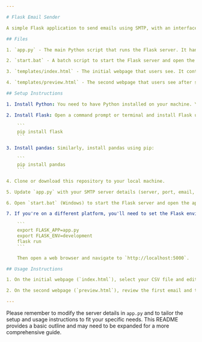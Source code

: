 ```yaml
---

# Flask Email Sender

A simple Flask application to send emails using SMTP, with an interface for uploading a CSV file of recipients and editing the email template.

## Files

1. `app.py` - The main Python script that runs the Flask server. It handles the routing for the application, including the upload of the CSV file, editing of the email template, previewing of the email, and the sending of the emails.

2. `start.bat` - A batch script to start the Flask server and open the application in a web browser (for Windows users).

3. `templates/index.html` - The initial webpage that users see. It contains a form for uploading the CSV file and a textarea for editing the email template.

4. `templates/preview.html` - The second webpage that users see after submitting the form on `index.html`. It previews the first email using the data from the first row of the CSV file and lists all the recipient email addresses.

## Setup Instructions

1. Install Python: You need to have Python installed on your machine. You can download it from the [official website](https://www.python.org/downloads/). 

2. Install Flask: Open a command prompt or terminal and install Flask using pip:

    ```
    pip install flask
    ```

3. Install pandas: Similarly, install pandas using pip:

    ```
    pip install pandas
    ```

4. Clone or download this repository to your local machine.

5. Update `app.py` with your SMTP server details (server, port, email, and password).

6. Open `start.bat` (Windows) to start the Flask server and open the application in your default web browser.

7. If you're on a different platform, you'll need to set the Flask environment variables and start the server manually. Here's how you can do it on a Unix-like system:

    ```
    export FLASK_APP=app.py
    export FLASK_ENV=development
    flask run
    ```

    Then open a web browser and navigate to `http://localhost:5000`.

## Usage Instructions

1. On the initial webpage (`index.html`), select your CSV file and edit the email template as necessary. Click 'Next' to proceed.

2. On the second webpage (`preview.html`), review the first email and the list of recipient email addresses. If everything looks good, click 'Send Emails' to start sending the emails.

---
```


Please remember to modify the server details in `app.py` and to tailor the setup and usage instructions to fit your specific needs. This README provides a basic outline and may need to be expanded for a more comprehensive guide.
